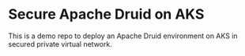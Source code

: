 # Secure Apache Druid on AKS

This is a demo repo to deploy an Apache Druid environment on AKS in secured private virtual network.